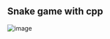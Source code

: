 ## Snake game with cpp
![image](https://github.com/javier1234559/Snake_cpp/assets/101733700/4af744b3-e24b-459a-b482-ccb8d569d3b6)

